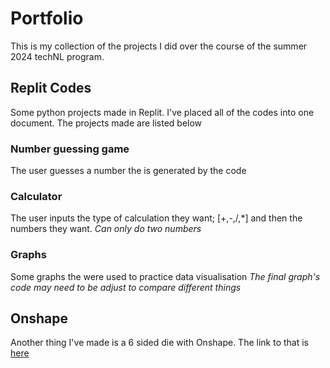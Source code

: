 # Portfolio

This is my collection of the projects I did over the course of the summer 2024 techNL program.

## Replit Codes

Some python projects made in Replit. I've placed all of the codes into one document. The projects made are listed below

### Number guessing game
The user guesses a number the is generated by the code

### Calculator
The user inputs the type of calculation they want; [+,-,/,*] and then the numbers they want. *Can only do two numbers*

### Graphs
Some graphs the were used to practice data visualisation *The final graph's code may need to be adjust to compare different things*

## Onshape

Another thing I've made is a 6 sided die with Onshape. The link to that is [here](https://cad.onshape.com/documents/3b6a3761a6de9c01f92a192b/w/79694f91b6f7ae26bb73206a/e/c594bbc7e111e486c1c6718b?renderMode=0&uiState=669911e9d470d51ad9ff3eb8)
